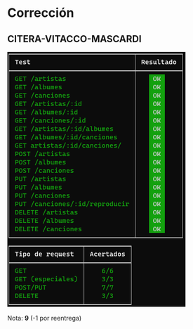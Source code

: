 # Corrección

## CITERA-VITACCO-MASCARDI

![Tests](CITERA-VITACCO-MASCARDI.png)

Nota: **9** (-1 por reentrega)
